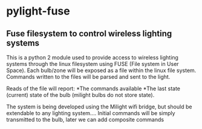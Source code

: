 # pylight-fuse
Fuse filesystem to control wireless lighting systems
----
This is a python 2 module used to provide access to wireless lighting systems through the linux filesystem using FUSE (File system in User Space).
Each bulb/zone will be exposed as a file within the linux file system. 
Commands written to the files will be parsed and sent to the light.

Reads of the file will report: 
*The commands available
*The last state (current) state of the bulb (milight bulbs do not store state).

The system is being developed using the Milight wifi bridge, but should be extendable to any lighting system....
Initial commands will be simply transmitted to the bulb, later we can add composite commands

